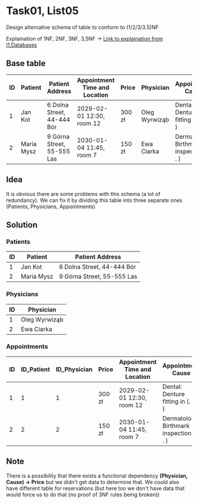 # Task01, List05

Design alternative schema of table to conform to (1/2/3/3.5)NF

Explaination of 1NF, 2NF, 3NF, 3,5NF -> [Link to explaination from I1.Databases](../../../Databases/List05/task1-4.pdf)



## Base table

| ID  | Patient    | Patient Address            | Appointment Time and Location | Price  | Physician     | Appointment Cause                          |
| --- | ---------- | -------------------------- | ----------------------------- | ------ | ------------- | ------------------------------------------ |
| 1   | Jan Kot    | 6 Dolna Street, 44-444 Bór | 2029-02-01 12:30, room 12     | 300 zł | Oleg Wyrwiząb | Dental: Denture fitting in (. . . )        |
| 2   | Maria Mysz | 9 Górna Street, 55-555 Las | 2030-01-04 11:45, room 7      | 150 zł | Ewa Ciarka    | Dermatology: Birthmark inspection (. . . ) |


## Idea

It is obvious there are some problems with this schema (a lot of redundancy). We can fix it by dividing this table into three separate ones (Patients, Physicians, Appointments)

## Solution

### Patients

| ID  | Patient    | Patient Address            |
| --- | ---------- | -------------------------- |
| 1   | Jan Kot    | 6 Dolna Street, 44-444 Bór |
| 2   | Maria Mysz | 9 Górna Street, 55-555 Las |

### Physicians

| ID  | Physician     |
| --- | ------------- |
| 1   | Oleg Wyrwiząb |
| 2   | Ewa Ciarka    |

### Appointments

| ID  | ID_Patient | ID_Physician | Price  | Appointment Time and Location | Appointment Cause                          |
| --- | ---------- | ------------ | ------ | ----------------------------- | ------------------------------------------ |
| 1   | 1          | 1            | 300 zł | 2029-02-01 12:30, room 12     | Dental: Denture fitting in (. . . )        |
| 2   | 2          | 2            | 150 zł | 2030-01-04 11:45, room 7      | Dermatology: Birthmark inspection (. . . ) |

## Note

There is a possibility that there exists a functional dependency <b>(Physician, Cause) -> Price</b> but we didn't get data to determine that. We could also have different table for reservations (but here too we don't have data that would force us to do that (no proof of 3NF rules being broken))